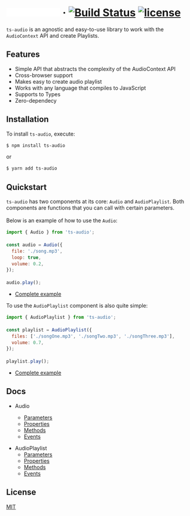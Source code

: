 # <img alt="ts-audio" src="https://github.com/EvandroLG/ts-audio/blob/master/.github/logo.svg?sanitize=true" width="144"> &middot; [![Build Status](https://travis-ci.org/EvandroLG/ts-audio.svg?branch=master)](https://travis-ci.org/EvandroLG/ts-audio) [![license](https://badgen.now.sh/badge/license/MIT)](./LICENSE)

`ts-audio` is an agnostic and easy-to-use library to work with the `AudioContext` API and create Playlists.

## Features

- Simple API that abstracts the complexity of the AudioContext API
- Cross-browser support
- Makes easy to create audio playlist
- Works with any language that compiles to JavaScript
- Supports to Types
- Zero-dependecy

## Installation

To install `ts-audio`, execute:

```sh
$ npm install ts-audio
```

or

```sh
$ yarn add ts-audio
```

## Quickstart

`ts-audio` has two components at its core: `Audio` and `AudioPlaylist`. Both components are functions that you can call with certain parameters.<br><br>
Below is an example of how to use the `Audio`:

```js
import { Audio } from 'ts-audio';

const audio = Audio({
  file: './song.mp3',
  loop: true,
  volume: 0.2,
});

audio.play();
```

- [Complete example](https://codesandbox.io/s/ts-audio-audio-m54u5)

To use the `AudioPlaylist` component is also quite simple:

```js
import { AudioPlaylist } from 'ts-audio';

const playlist = AudioPlaylist({
  files: ['./songOne.mp3', './songTwo.mp3', './songThree.mp3'],
  volume: 0.7,
});

playlist.play();
```

- [Complete example](https://codesandbox.io/s/ts-audio-playlist-ovynj)

## Docs

- Audio

  - [Parameters](https://github.com/EvandroLG/ts-audio/wiki/Audio:-Parameters)
  - [Properties](https://github.com/EvandroLG/ts-audio/wiki/Audio:-Properties)
  - [Methods](https://github.com/EvandroLG/ts-audio/wiki/Audio:-Methods)
  - [Events](https://github.com/EvandroLG/ts-audio/wiki/Audio:-Events)

* AudioPlaylist
  - [Parameters](https://github.com/EvandroLG/ts-audio/wiki/AudioPlaylist:-Parameters)
  - [Properties](https://github.com/EvandroLG/ts-audio/wiki/AudioPlaylist:-Properties)
  - [Methods](https://github.com/EvandroLG/ts-audio/wiki/AudioPlaylist:-Methods)
  - [Events](https://github.com/EvandroLG/ts-audio/wiki/AudioPlaylist:-Events)

## License

[MIT](https://github.com/EvandroLG/ts-audio/tree/master/LICENSE)
